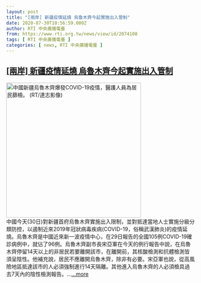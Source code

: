 ```yaml
---
layout: post
title: "[兩岸] 新疆疫情延燒 烏魯木齊今起實施出入管制"
date: 2020-07-30T10:56:59.000Z
author: RTI 中央廣播電臺
from: https://www.rti.org.tw/news/view/id/2074108
tags: [ RTI 中央廣播電臺 ]
categories: [ news, RTI 中央廣播電臺 ]
---
```

<!--1596106619000-->
[[兩岸] 新疆疫情延燒 烏魯木齊今起實施出入管制](https://www.rti.org.tw/news/view/id/2074108)
------

<div>
<img src="https://static.rti.org.tw/assets/thumbnails/2020/07/30/5899b33d58805551c3fbcdbd3c5ee19d.JPG" width="360" alt="中國新疆烏魯木齊爆發COVID-19疫情，醫護人員為居民篩檢。 (RT/達志影像)" title="中國新疆烏魯木齊爆發COVID-19疫情，醫護人員為居民篩檢。 (RT/達志影像)"><br>中國今天(30日)對新疆首府烏魯木齊實施出入限制，並對抵達當地人士實施分級分類防控，以遏制近來2019年冠狀病毒疾病(COVID-19，俗稱武漢肺炎)的疫情延燒。烏魯木齊是中國近來新一波疫情中心，在29日報告的全國105例COVID-19確診病例中，就佔了96例。烏魯木齊副市長宋亞軍在今天的例行報告中說，在烏魯木齊停留14天以上的非居民若要離開該市，在離開前，其核酸檢測和抗體檢測皆須呈陰性。他補充說，居民不應離開烏魯木齊，除非有必要。宋亞軍也說，從高風險地區抵達該市的人必須強制進行14天隔離。其他進入烏魯木齊的人必須檢具過去7天內的陰性檢測報告。...<a target="_blank" href="https://www.rti.org.tw/news/view/id/2074108">...more</a>
</div>
